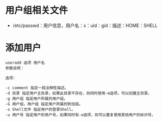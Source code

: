 # 用户组相关文件

- /etc/passwd：用户信息，用户名：x：uid：gid：描述：HOME：SHELL

# 添加用户

    useradd 选项 用户名
    参数说明：

    选项:

    -c comment 指定一段注释性描述。
    -d 目录 指定用户主目录，如果此目录不存在，则同时使用-m选项，可以创建主目录。
    -g 用户组 指定用户所属的用户组。
    -G 用户组，用户组 指定用户所属的附加组。
    -s Shell文件 指定用户的登录Shell。
    -u 用户号 指定用户的用户号，如果同时有-o选项，则可以重复使用其他用户的标识号。

